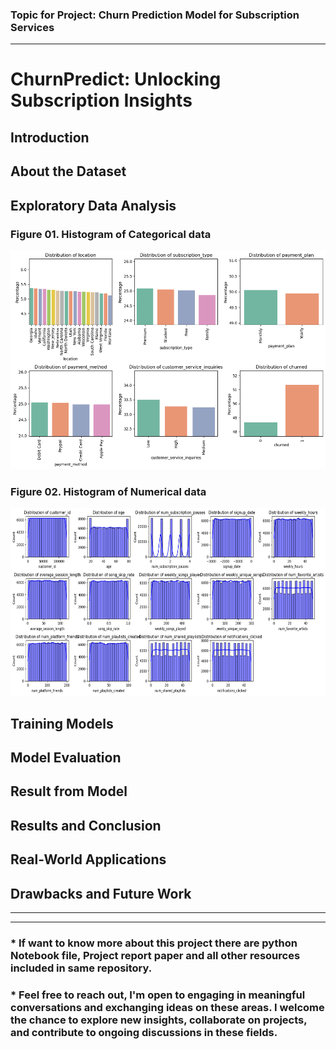 ### Topic for Project: Churn Prediction Model for Subscription Services
---

# ChurnPredict: Unlocking Subscription Insights

## Introduction

## About the Dataset

## Exploratory Data Analysis

### Figure 01. Histogram of Categorical data
<img src="plots/01.png" alt="Alt Text" width="900" height ="350"/>

### Figure 02. Histogram of Numerical data
<img src="plots/02.png" alt="Alt Text" width="800" height ="300"/>

## Training Models

## Model Evaluation

## Result from Model

## Results and Conclusion

## Real-World Applications

## Drawbacks and Future Work
---
---
### * If want to know more about this project there are python Notebook file, Project report paper and all other resources included in same repository.
### * Feel free to reach out, I'm open to engaging in meaningful conversations and exchanging ideas on these areas. I welcome the chance to explore new insights, collaborate on projects, and contribute to ongoing discussions in these fields.
